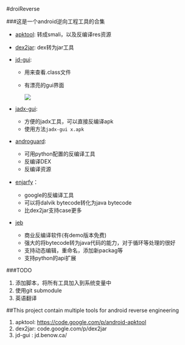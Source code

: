 #droiReverse

###这是一个android逆向工程工具的合集
+ [apktool](): 转成smali，以及反编译res资源
+ [dex2jar](https://github.com/pxb1988/dex2jar): dex转为jar工具
+ [jd-gui](http://jd.benow.ca/):
  + 用来查看.class文件
  + 有漂亮的gui界面
  
    ![](http://jd.benow.ca/img/screenshot17.png)

+ [jadx-gui](https://github.com/skylot/jadx/tree/master/jadx-gui/src/main/java/jadx/gui):     
    + 方便的jadx工具，可以直接反编译apk
    + 使用方法`jadx-gui x.apk`
+ [androguard](https://github.com/androguard/androguard): 
   + 可用python配置的反编译工具
   + 反编译DEX
   + 反编译资源
+ [enjarfy](https://github.com/google/enjarify)：
   + google的反编译工具
   + 可以将dalvik bytecode转化为java bytecode
   + 比dex2jar支持case更多
+ [jeb](https://www.pnfsoftware.com/)
   + 商业反编译软件(有demo版本免费)
   + 强大的将bytecode转为java代码的能力，对于循环等处理的很好
   + 支持动态编辑，重命名，添加新packag等
   + 支持python的api扩展
  
###TODO
1. 添加脚本，将所有工具加入到系统变量中
2. 使用git submodule
3. 英语翻译
   

##This project contain multiple tools for android reverse engineering
1. apktool: https://code.google.com/p/android-apktool
2. dex2jar: code.google.com/p/dex2jar
3. jd-gui : jd.benow.ca/



